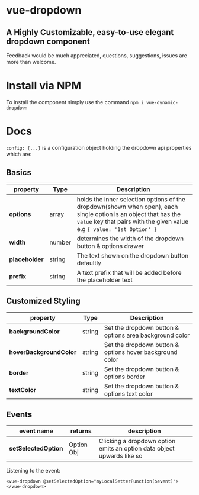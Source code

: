 # vue-dropdown
## A Highly Customizable, easy-to-use elegant dropdown component

Feedback would be much appreciated, questions, suggestions, issues are more than welcome.

# Install via NPM
To install the component simply use the command ```npm i vue-dynamic-dropdown```

# Docs
```config: {...}``` is a configuration object holding the dropdown api properties which are:

## Basics

| property | Type  | Description |
| --- | ---  | --- |
| **options** | array | holds the inner selection options of the dropdown(shown when open), each single option is an object that has the ```value``` key that pairs with the given value e.g ```{ value: '1st Option' }``` |
| **width** | number | determines the width of the dropdown button & options drawer |
| **placeholder** | string | The text shown on the dropdown button defaultly |
| **prefix** | string | A text prefix that will be added before the placeholder text |

## Customized Styling

| property | Type  | Description |
| --- | ---  | --- |
| **backgroundColor** | string | Set the dropdown button & options area background color |
| **hoverBackgroundColor** | string | Set the dropdown button & options hover background color |
| **border** | string | Set the dropdown button & options border |
| **textColor** | string | Set the dropdown button & options text color |

## Events
| event name | returns | description |
| --- | ---  | --- |
| **setSelectedOption** | Option Obj | Clicking a dropdown option emits an option data object upwards like so |

Listening to the event:
```
<vue-dropdown @setSelectedOption="myLocalSetterFunction($event)"></vue-dropdown>
```
